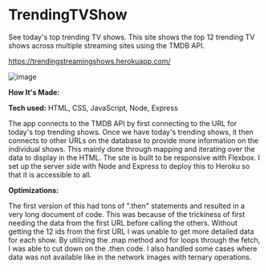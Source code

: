 # TrendingTVShow

See today's top trending TV shows. This site shows the top 12 trending TV shows across multiple streaming sites using the TMDB API.

https://trendingstreamingshows.herokuapp.com/

![image](https://user-images.githubusercontent.com/104634518/181853753-ba2e1701-3acb-48fb-8237-a62a05c54f85.png)


<b>How It's Made:</b>

<b>Tech used:</b> HTML, CSS, JavaScript, Node, Express

The app connects to the TMDB API by first connecting to the URL for today's top trending shows. Once we have today's trending shows, it then connects to other URLs on the database to provide more information on the individual shows. This mainly done through mapping and iterating over the data to display in the HTML. The site is built to be responsive with Flexbox. I set up the server side with Node and Express to deploy this to Heroku so that it is accessible to all. 

<b>Optimizations:</b>

The first version of this had tons of ".then" statements and resulted in a very long document of code. This was because of the trickiness of first needing the data from the first URL before calling the others. Without getting the 12 ids from the first URL I was unable to get more detailed data for each show. By utilizing the .map method and for loops through the fetch, I was able to cut down on the .then code. I also handled some cases where data was not available like in the network images with ternary operations.

